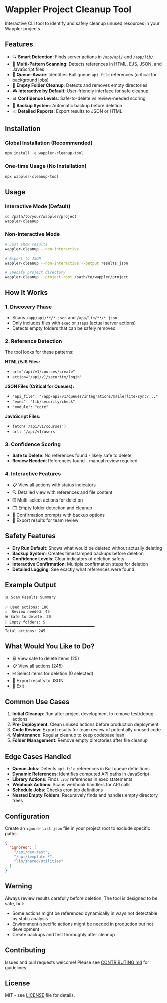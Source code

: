 # Wappler Project Cleanup Tool

Interactive CLI tool to identify and safely cleanup unused resources in your Wappler projects.

## Features

- 🔍 **Smart Detection**: Finds server actions in `/app/api/` and `/app/lib/`
- 🎯 **Multi-Pattern Scanning**: Detects references in HTML, EJS, JSON, and JavaScript files
- 🔗 **Queue-Aware**: Identifies Bull queue `api_file` references (critical for background jobs)
- 📁 **Empty Folder Cleanup**: Detects and removes empty directories
- 🎮 **Interactive by Default**: User-friendly interface for safe cleanup
- 📊 **Confidence Levels**: Safe-to-delete vs review-needed scoring
- 💾 **Backup System**: Automatic backup before deletion
- 📈 **Detailed Reports**: Export results to JSON or HTML

## Installation

### Global Installation (Recommended)
```bash
npm install -g wappler-cleanup-tool
```

### One-time Usage (No Installation)
```bash
npx wappler-cleanup-tool
```

## Usage

### Interactive Mode (Default)
```bash
cd /path/to/your/wappler/project
wappler-cleanup
```

### Non-Interactive Mode
```bash
# Just show results
wappler-cleanup --non-interactive

# Export to JSON
wappler-cleanup --non-interactive --output results.json

# Specify project directory
wappler-cleanup --project-root /path/to/wappler/project
```

## How It Works

### 1. Discovery Phase
- Scans `/app/api/**/*.json` and `/app/lib/**/*.json`
- Only includes files with `exec` or `steps` (actual server actions)
- Detects empty folders that can be safely removed

### 2. Reference Detection
The tool looks for these patterns:

**HTML/EJS Files:**
- `url="/api/v1/courses/create"`
- `action="/api/v1/security/login"`

**JSON Files (Critical for Queues):**
- `"api_file": "/app/api/v1/queues/integrations/mailerlite/sync/..."`
- `"exec": "lib/security/check"`
- `"module": "core"`

**JavaScript Files:**
- `fetch('/api/v1/courses')`
- `url: '/api/v1/users'`

### 3. Confidence Scoring
- **Safe to Delete**: No references found - likely safe to delete
- **Review Needed**: References found - manual review required

### 4. Interactive Features
- 📋 View all actions with status indicators
- 🔍 Detailed view with references and file content
- ☑️ Multi-select actions for deletion
- 🗂️ Empty folder detection and cleanup
- 🚨 Confirmation prompts with backup options
- 💾 Export results for team review

## Safety Features

- **Dry Run Default**: Shows what would be deleted without actually deleting
- **Backup System**: Creates timestamped backups before deletion
- **Confidence Levels**: Clear indicators of deletion safety
- **Interactive Confirmation**: Multiple confirmation steps for deletion
- **Detailed Logging**: See exactly what references were found

## Example Output

```
📊 Scan Results Summary

✅ Used actions: 180
⚠️  Review needed: 45  
🗑️ Safe to delete: 20
📁 Empty folders: 5
━━━━━━━━━━━━━━━━━━━━━━━━━━━━━━━━━━━━━━━━
Total actions: 245
```

## What Would You Like to Do?
- 🗑️ View safe to delete items (25)
- 📋 View all actions (245)  
- ☑️ Select items for deletion (0 selected)
- 💾 Export results to JSON
- 👋 Exit

## Common Use Cases

1. **Initial Cleanup**: Run after project development to remove test/debug actions
2. **Pre-Deployment**: Clean unused actions before production deployment  
3. **Code Review**: Export results for team review of potentially unused code
4. **Maintenance**: Regular cleanup to keep codebase lean
5. **Folder Management**: Remove empty directories after file cleanup

## Edge Cases Handled

- **Queue Jobs**: Detects `api_file` references in Bull queue definitions
- **Dynamic References**: Identifies computed API paths in JavaScript
- **Library Actions**: Finds `lib/` references in exec statements
- **Webhook Actions**: Scans webhook handlers for API calls
- **Schedule Jobs**: Checks cron job definitions
- **Nested Empty Folders**: Recursively finds and handles empty directory trees

## Configuration

Create an `ignore-list.json` file in your project root to exclude specific paths:

```json
{
  "ignored": [
    "/api/dev-test",
    "/api/template-*",
    "lib/shared/utilities"
  ]
}
```

## Warning

Always review results carefully before deletion. The tool is designed to be safe, but:
- Some actions might be referenced dynamically in ways not detectable by static analysis
- Environment-specific actions might be needed in production but not development
- Create backups and test thoroughly after cleanup

## Contributing

Issues and pull requests welcome! Please see [CONTRIBUTING.md](CONTRIBUTING.md) for guidelines.

## License

MIT - see [LICENSE](LICENSE) file for details.